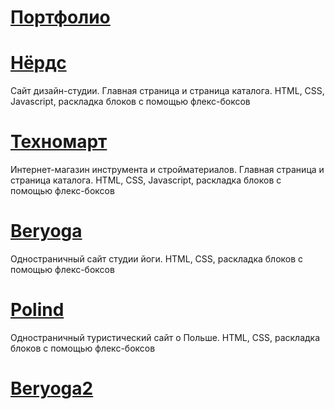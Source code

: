 # [Портфолио](https://irinaromanova.github.io/)

# [Нёрдс](https://irinaromanova.github.io/nerds/index.html)
Сайт дизайн-студии. Главная страница и страница каталога.
HTML, CSS, Javascript, раскладка блоков с помощью флекс-боксов

# [Техномарт](https://irinaromanova.github.io/technomart/index.html)
Интернет-магазин инструмента и стройматериалов. Главная страница и страница каталога.
HTML, CSS, Javascript, раскладка блоков с помощью флекс-боксов

# [Beryoga](https://irinaromanova.github.io/beryoga/index.html)
Одностраничный сайт студии йоги.
HTML, CSS, раскладка блоков с помощью флекс-боксов

# [Polind](https://irinaromanova.github.io/polind/index.html)
Одностраничный туристический сайт о Польше.
HTML, CSS, раскладка блоков с помощью флекс-боксов

# [Beryoga2](https://irinaromanova.github.io/beryoga2/index.html)
